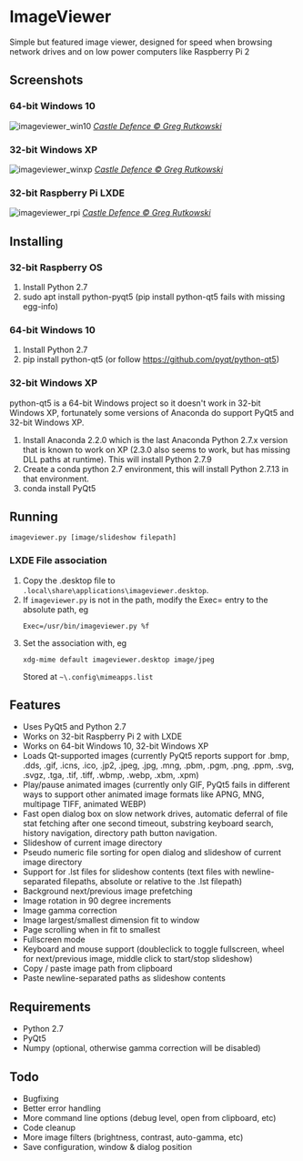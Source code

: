 # ImageViewer

Simple but featured image viewer, designed for speed when browsing network drives
and on low power computers like Raspberry Pi 2

## Screenshots


### 64-bit Windows 10

![imageviewer_win10](https://user-images.githubusercontent.com/6446344/180907186-7ca0b477-e825-4fec-ab0a-366642303f27.jpg)
*[Castle Defence &copy; Greg Rutkowski](https://www.artstation.com/artwork/k4lYqK)*

### 32-bit Windows XP

![imageviewer_winxp](https://user-images.githubusercontent.com/6446344/186052508-8ff7e543-dde4-403f-8b92-1822549ce9e2.png)
*[Castle Defence &copy; Greg Rutkowski](https://www.artstation.com/artwork/k4lYqK)*

### 32-bit Raspberry Pi LXDE 

![imageviewer_rpi](https://user-images.githubusercontent.com/6446344/180907188-552fde3e-21d2-4cd9-9e68-652795706eef.jpg)
*[Castle Defence &copy; Greg Rutkowski](https://www.artstation.com/artwork/k4lYqK)*


## Installing

### 32-bit Raspberry OS

1. Install Python 2.7
1. sudo apt install python-pyqt5 (pip install python-qt5 fails with missing egg-info)

### 64-bit Windows 10

1. Install Python 2.7
1. pip install python-qt5 (or follow https://github.com/pyqt/python-qt5)

### 32-bit Windows XP

python-qt5 is a 64-bit Windows project so it doesn't work in 32-bit Windows XP,
fortunately some versions of Anaconda do support PyQt5 and 32-bit Windows XP.

1. Install Anaconda 2.2.0 which is the last Anaconda Python 2.7.x version that
   is known to work on XP (2.3.0 also seems to work, but has missing DLL paths
   at runtime). This will install Python 2.7.9
1. Create a conda python 2.7 environment, this will install Python 2.7.13 in
   that environment.
1. conda install PyQt5

## Running

    imageviewer.py [image/slideshow filepath]

### LXDE File association

1. Copy the .desktop file to `.local\share\applications\imageviewer.desktop`.
1. If `imageviewer.py` is not in the path, modify the Exec= entry to the
   absolute path, eg
   ```
   Exec=/usr/bin/imageviewer.py %f
   ```
1. Set the association with, eg
    ```
    xdg-mime default imageviewer.desktop image/jpeg
    ```
    Stored at `~\.config\mimeapps.list`



## Features
- Uses PyQt5 and Python 2.7
- Works on 32-bit Raspberry Pi 2 with LXDE
- Works on 64-bit Windows 10, 32-bit Windows XP
- Loads Qt-supported images (currently PyQt5 reports support for .bmp, .dds,
  .gif, .icns, .ico, .jp2, .jpeg, .jpg, .mng, .pbm, .pgm, .png, .ppm, .svg,
  .svgz, .tga, .tif, .tiff, .wbmp, .webp, .xbm, .xpm)
- Play/pause animated images (currently only GIF, PyQt5 fails in different ways
  to support other animated image formats like APNG, MNG, multipage TIFF,
  animated WEBP)
- Fast open dialog box on slow network drives, automatic deferral of file stat
  fetching after one second timeout, substring keyboard search, history
  navigation, directory path button navigation.
- Slideshow of current image directory
- Pseudo numeric file sorting for open dialog and slideshow of current image
  directory
- Support for .lst files for slideshow contents (text files with
  newline-separated filepaths, absolute or relative to the .lst filepath)
- Background next/previous image prefetching
- Image rotation in 90 degree increments
- Image gamma correction
- Image largest/smallest dimension fit to window
- Page scrolling when in fit to smallest
- Fullscreen mode
- Keyboard and mouse support (doubleclick to toggle fullscreen, wheel for
  next/previous image, middle click to start/stop slideshow)
- Copy / paste image path from clipboard
- Paste newline-separated paths as slideshow contents

## Requirements
- Python 2.7
- PyQt5
- Numpy (optional, otherwise gamma correction will be disabled)

## Todo
- Bugfixing
- Better error handling
- More command line options (debug level, open from clipboard, etc)
- Code cleanup
- More image filters (brightness, contrast, auto-gamma, etc)
- Save configuration, window & dialog position